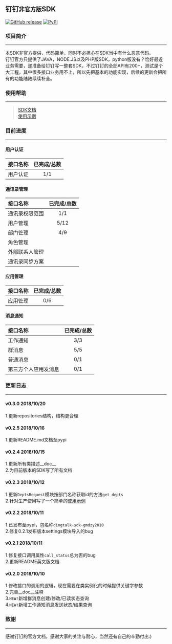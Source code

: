 ## 钉钉`非官方版`SDK


[![GitHub release](https://img.shields.io/github/release/gmdzy2010/dingtalk_sdk_gmdzy2010.svg)](https://github.com/gmdzy2010/dingtalk_sdk_gmdzy2010)
[![PyPI](https://img.shields.io/pypi/v/dingtalk-sdk-gmdzy2010.svg)](https://pypi.org/project/dingtalk-sdk-gmdzy2010/)


### 项目简介
--------------------  
本SDK非官方提供，代码简单，同时不必担心在SDK当中有什么恶意代码。   
钉钉官方只提供了JAVA，NODE.JS以及PHP版SDK，python版没有？恰好最近业务需要，遂准备给钉钉写一整套SDK，不过钉钉的全部API有200+，测试是个大工程，其中很多接口业务用不上，所以先把基本的功能实现，后续的更新会把所有的功能陆陆续续补全。   

### 使用帮助
--------------------  
>[SDK文档](https://github.com/gmdzy2010/dingtalk_sdk_gmdzy2010/blob/master/docs.md)        
>[使用示例](https://github.com/gmdzy2010/dingtalk_sdk_gmdzy2010/blob/master/doc_for_bms.md)      
    
### 目前进度
--------------------  
#### 用户认证

|接口名称|已完成/总数|  
|:---|:---:|  
|用户认证|1/1|  
    
    
#### 通讯录管理

|接口名称|已完成/总数|  
|:---|:---:|  
|通讯录权限范围|1/1|  
|用户管理|5/12|  
|部门管理|4/9|  
|角色管理||  
|外部联系人管理||  
|通讯录同步方案||  
    
    
#### 应用管理

|接口名称|已完成/总数|  
|:---|:---:|  
|应用管理|0/6|  
    
    
#### 消息通知

|接口名称|已完成/总数|
|:---|:---:|
|工作通知|3/3|
|群消息|5/5|
|普通消息|0/1|
|第三方个人应用发消息|0/1|
    
    
    
### 更新日志
--------------------  

#### v0.3.0 2018/10/20
1.更新repositories结构，结构更合理

#### v0.2.5 2018/10/16
1.更新README.md文档至pypi

#### v0.2.4 2018/10/15
1.更新所有类描述__doc__      
2.为目前版本的SDK写了所有文档

#### v0.2.3 2018/10/12
1.更新`DeptsRequest`模块按部门名称获取id的方法`get_depts`      
2.针对生产使用写了一个简单的[使用示例](https://github.com/gmdzy2010/dingtalk_sdk_gmdzy2010/blob/master/doc_for_bms.md)  

#### v0.2.2 2018/10/11
1.已发布至pypi，包名称`dingtalk-sdk-gmdzy2010`      
2.修复0.2.1发布版本settings模块导入的bug       

#### v0.2.1 2018/10/11
1.修复接口调用属性`call_status`总为否的bug    
2.更新README英文版文档   

#### v0.2.0 2018/10/10
1.修改接口的调用的逻辑，现在需要在类实例化的时候提供关键字参数    
2.完善__doc__注释   
3.`NEW!`新增群消息创建/修改/已读状态查询    
4.`NEW!`新增工作通知消息发送状态/结果查询    


### 致谢
--------------------     
感谢钉钉的官方文档，感谢大家的关注与耐心，当然还有自己的辛勤付出:)  
